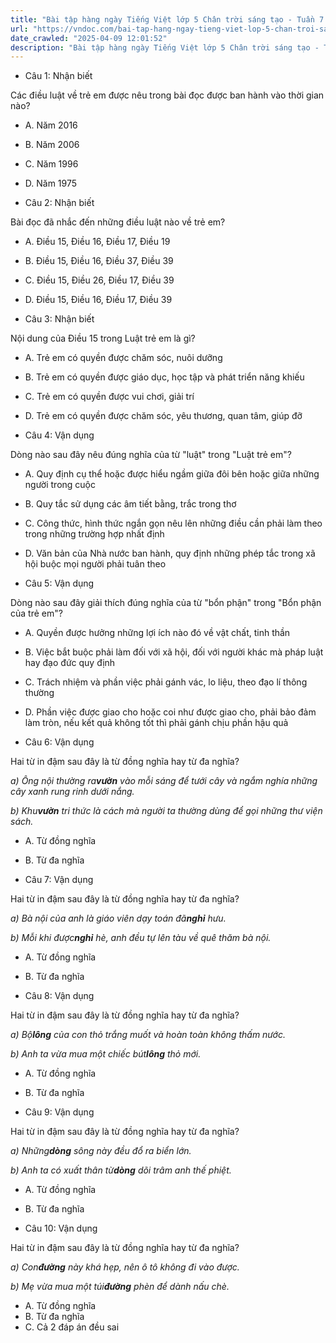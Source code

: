 ```yaml
---
title: "Bài tập hàng ngày Tiếng Việt lớp 5 Chân trời sáng tạo - Tuần 7 - Thứ 4 gồm các câu hỏi tổng hợp nội dung Đọc hiểu văn bản và Luyện từ và câu được học ở Tuần 7 trong chương trình Tiếng Việt lớp 5 Tập 1 Chân trời sáng tạo."
url: "https://vndoc.com/bai-tap-hang-ngay-tieng-viet-lop-5-chan-troi-sang-tao-tuan-7-thu-4-327783"
date_crawled: "2025-04-09 12:01:52"
description: "Bài tập hàng ngày Tiếng Việt lớp 5 Chân trời sáng tạo - Tuần 7 - Thứ 4 gồm các câu hỏi tổng hợp nội dung Đọc hiểu văn bản và Luyện từ và câu được học ở Tuần 7 trong chương trình Tiếng Việt lớp 5 Tập 1 Chân trời sáng tạo."
---
```


* Câu 1:  Nhận biết

Các điều luật về trẻ em được nêu trong bài đọc được ban hành vào thời gian nào?

  * A. Năm 2016 
  * B. Năm 2006 
  * C. Năm 1996 
  * D. Năm 1975 



* Câu 2:  Nhận biết

Bài đọc đã nhắc đến những điều luật nào về trẻ em?

  * A. Điều 15, Điều 16, Điều 17, Điều 19 
  * B. Điều 15, Điều 16, Điều 37, Điều 39 
  * C. Điều 15, Điều 26, Điều 17, Điều 39 
  * D. Điều 15, Điều 16, Điều 17, Điều 39 



* Câu 3:  Nhận biết

Nội dung của Điều 15 trong Luật trẻ em là gì?

  * A. Trẻ em có quyền được chăm sóc, nuôi dưỡng 
  * B. Trẻ em có quyền được giáo dục, học tập và phát triển năng khiếu 
  * C. Trẻ em có quyền được vui chơi, giải trí 
  * D. Trẻ em có quyền được chăm sóc, yêu thương, quan tâm, giúp đỡ 



* Câu 4:  Vận dụng

Dòng nào sau đây nêu đúng nghĩa của từ "luật" trong "Luật trẻ em"?

  * A. Quy định cụ thể hoặc được hiểu ngầm giữa đôi bên hoặc giữa những người trong cuộc 
  * B. Quy tắc sử dụng các âm tiết bằng, trắc trong thơ 
  * C. Công thức, hình thức ngắn gọn nêu lên những điều cần phải làm theo trong những trường hợp nhất định 
  * D. Văn bản của Nhà nước ban hành, quy định những phép tắc trong xã hội buộc mọi người phải tuân theo 



* Câu 5:  Vận dụng

Dòng nào sau đây giải thích đúng nghĩa của từ "bổn phận" trong "Bổn phận của trẻ em"?

  * A. Quyền được hưởng những lợi ích nào đó về vật chất, tinh thần 
  * B. Việc bắt buộc phải làm đối với xã hội, đối với người khác mà pháp luật hay đạo đức quy định 
  * C. Trách nhiệm và phần việc phải gánh vác, lo liệu, theo đạo lí thông thường 
  * D. Phần việc được giao cho hoặc coi như được giao cho, phải bảo đảm làm tròn, nếu kết quả không tốt thì phải gánh chịu phần hậu quả 



* Câu 6:  Vận dụng

Hai từ in đậm sau đây là từ đồng nghĩa hay từ đa nghĩa?

_a) Ông nội thường ra**vườn** vào mỗi sáng để tưới cây và ngắm nghía những cây xanh rung rinh dưới nắng._

_b) Khu**vườn** tri thức là cách mà người ta thường dùng để gọi những thư viện sách._

  * A. Từ đồng nghĩa 
  * B. Từ đa nghĩa 



* Câu 7:  Vận dụng

Hai từ in đậm sau đây là từ đồng nghĩa hay từ đa nghĩa?

_a) Bà nội của anh là giáo viên dạy toán đã**nghỉ** hưu._

_b) Mỗi khi được**nghỉ** hè, anh đều tự lên tàu về quê thăm bà nội._

  * A. Từ đồng nghĩa 
  * B. Từ đa nghĩa 



* Câu 8:  Vận dụng

Hai từ in đậm sau đây là từ đồng nghĩa hay từ đa nghĩa?

_a) Bộ**lông** của con thỏ trắng muốt và hoàn toàn không thấm nước._

_b) Anh ta vừa mua một chiếc bút**lông** thỏ mới._

  * A. Từ đồng nghĩa 
  * B. Từ đa nghĩa 



* Câu 9:  Vận dụng

Hai từ in đậm sau đây là từ đồng nghĩa hay từ đa nghĩa?

_a) Những**dòng** sông này đều đổ ra biển lớn._

_b) Anh ta có xuất thân từ**dòng** dõi trâm anh thế phiệt._

  * A. Từ đồng nghĩa 
  * B. Từ đa nghĩa 



* Câu 10:  Vận dụng

Hai từ in đậm sau đây là từ đồng nghĩa hay từ đa nghĩa?

_a) Con**đường** này khá hẹp, nên ô tô không đi vào được._

_b) Mẹ vừa mua một túi**đường** phèn để dành nấu chè._

  * A. Từ đồng nghĩa 
  * B. Từ đa nghĩa 
  * C. Cả 2 đáp án đều sai 


